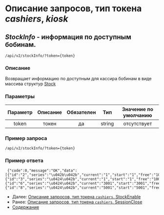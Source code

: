 Описание запросов, тип токена _cashiers_, _kiosk_
================================

_StockInfo_ - информация по доступным бобинам.
----------------------------------------------
`/api/v2/stockInfo/?token={token}`

### Описание
Возвращает информацию по доступным для кассира бобинам в виде массива структур
[Stock](../replies/stock)

### Параметры
| Параметр 	|        Описание       	| Обязателен 	|   Тип  	| Значение по умолчанию 	|
|:--------:	|:---------------------:	|:----------:	|:------:	|:---------------------:	|
|   token  	|         токен         	|     да     	| string 	|      отсутствует      	|

### Пример запроса
`/api/v2/stockInfo/?token={token}`

### Пример ответа
```
 {"code":0,"message":"OK","data":[{"id":"2","series":"\u042b\u042b","current":"1","start":"1","free":"1000","active":"0"},{"id":"3","series":"\u0424\u042b","current":"1","start":"1","free":"1000","active":"0"},{"id":"6","series":"\u0424\u042b","current":"3001","start":"3001","free":"1000","active":"1"},{"id":"8","series":"\u0424\u042b","current":"5001","start":"5001","free":"1000","active":"0"}]}
```

* Далее: [Описание запросов, тип токена `cashiers`. StockEnable](stockEnable)
* Ранее: [Описание запросов, тип токена `cashiers`. SessionClose](sessionClose)
* [Содержание](../index)